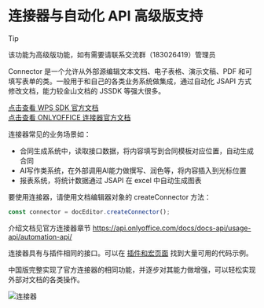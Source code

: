 # 连接器与自动化 API <span class="ant-tag">高级版支持</span>
 
> [!TIP]
> 该功能为高级版功能，如有需要请联系交流群（183026419）管理员


Connector 是一个允许从外部源编辑文本文档、电子表格、演示文稿、PDF 和可填写表单的类。一般用于和自己的各类业务系统做集成，通过自动化 JSAPI 方式修改文档，能力较金山文档的 JSSDK 等强大很多。

[点击查看 WPS SDK 官方文档](https://solution.wps.cn/docs/client/api/summary.html)  
[点击查看 ONLYOFFICE 连接器官方文档](https://api.onlyoffice.com/docs/docs-api/usage-api/automation-api/)


连接器常见的业务场景如：
- 合同生成系统中，读取接口数据，将内容填写到合同模板对应位置，自动生成合同
- AI写作类系统，在外部调用AI能力做撰写、润色等，将内容插入到光标位置
- 报表系统，将统计数据通过 JSAPI 在 excel 中自动生成图表

要使用连接器，请使用文档编辑器对象的 createConnector 方法：

```js
const connector = docEditor.createConnector();
```

介绍文档见官方连接器章节 https://api.onlyoffice.com/docs/docs-api/usage-api/automation-api/    

连接器具有与插件相同的接口。可以在 [插件和宏页面](https://api.onlyoffice.com/docs/plugin-and-macros/customization/context-menu/) 找到大量可用的代码示例。

中国版完整实现了官方连接器的相同功能，并逐步对其能力做增强，可以轻松实现外部对文档的各类操作。

![连接器](/images/connector.png)
